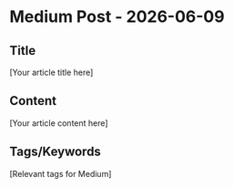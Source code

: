 # Medium Post - 2026-06-09

## Title
[Your article title here]

## Content
[Your article content here]

## Tags/Keywords
[Relevant tags for Medium]
